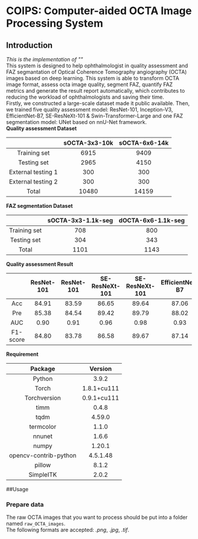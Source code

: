 # COIPS: Computer-aided OCTA Image Processing System
## Introduction
_This is the implementation of ""_  
This system is designed  to help ophthalmologist in quality assessment and FAZ segmantation of Optical Coherence Tomography angiography (OCTA) images based on deep learning. This system is able to transform OCTA image format, assess octa image quality, segment FAZ, quantify FAZ metrics and generate the result report automatically, which contributes to reducing the workload of ophthalmologists and saving their time.  
Firstly, we constructed a large-scale dataset made it public available. Then, we trained five quality assessment model: ResNet-101, Inception-V3, EfficientNet-B7, SE-ResNeXt-101 & Swin-Transformer-Large and one FAZ segmentation model: UNet based on nnU-Net framework.  
**Quality assessment Dataset**  

| | sOCTA-3x3-10k | sOCTA-6x6-14k |  
|:----:| :----: | :----: |  
|Training set| 6915 | 9409 |  
|Testing set| 2965 | 4150 |  
|External testing 1| 300 | 300 |  
|External testing 2| 300 | 300 |  
|Total| 10480 | 14159 |  
**FAZ segmentation Dataset**  

| | sOCTA-3x3-1.1k-seg | dOCTA-6x6-1.1k-seg |
|:----:| :----: | :----: |
|Training set| 708 | 800 |
|Testing set| 304 | 343 |
|Total| 1101 | 1143 |
**Quality assessment Result**  

| |ResNet-101|ResNet-101|SE-ResNeXt-101|SE-ResNeXt-101|EfficientNet-B7|EfficientNet-B7|Swin-T-Large|Swin-T-Large|Inception-V3|Inception-V3|  
|:----:|:----:|:----:|:----:|:----:|:----:|:----:|:----:|:----:|:----:|:----:|  
|Acc|84.91|83.59|86.65|89.64|87.06|85.48|91.18|82.74|89.18|85.89|  
|Pre|85.38|84.54|89.42|89.79|88.02|87.04|91.82|83.81|89.69|86.6|  
|AUC|0.90|0.91|0.96|0.98|0.93|0.92|0.98|0.96|0.97|0.97|  
|F1-score|84.80|83.78|86.58|89.67|87.14|85.55|91.26|82.78|89.23|85.95|  
**Requirement**

|Package|Version|  
|:----:|:----:|  
|Python|3.9.2|  
|Torch|1.8.1+cu111|
|Torchversion|0.9.1+cu111|
|timm|0.4.8|
|tqdm|4.59.0|
|termcolor|1.1.0|
|nnunet|1.6.6|
|numpy|1.20.1|
|opencv-contrib-python|4.5.1.48|
|pillow|8.1.2|
|SimpleITK|2.0.2|  
##Usage 
### Prepare data
The raw OCTA images that you want to process should be put into a folder named `raw_OCTA_images`.  
The following formats are accepted: _.png_, _.jpg_, _.tif_.  


